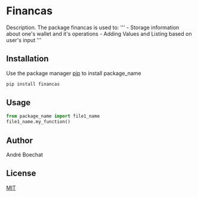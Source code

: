 # Financas

Description. 
The package financas is used to:
		'''
		- Storage information about one's wallet and it's operations
		- Adding Values and Listing based on user's input
		'''

## Installation

Use the package manager [pip](https://pip.pypa.io/en/stable/) to install package_name

```bash
pip install financas
```

## Usage

```python
from package_name import file1_name
file1_name.my_function()
```

## Author
André Boechat

## License
[MIT](https://choosealicense.com/licenses/mit/)